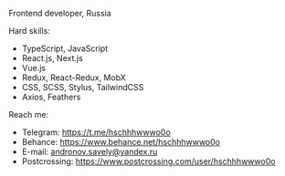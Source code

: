 Frontend developer, Russia

Hard skills:

- TypeScript, JavaScript
- React.js, Next.js
- Vue.js
- Redux, React-Redux, MobX
- CSS, SCSS, Stylus, TailwindCSS
- Axios, Feathers

Reach me:

- Telegram: https://t.me/hschhhwwwo0o
- Behance: https://www.behance.net/hschhhwwwo0o
- E-mail: andronov.savely@yandex.ru
- Postcrossing: https://www.postcrossing.com/user/hschhhwwwo0o
